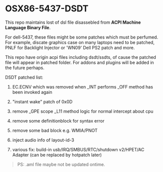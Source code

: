 # OSX86-5437-DSDT

This repo maintains lost of dsl file disassebled from **ACPI Machine Language Binary File**.

For dell-5437, these files might be some patches which must be perfumed. For
example, discate graphics case on many laptops need to be patched, PNLF for
Backlight Injector or 'WN09' Dell PS2 patch and more.

This repo have origin acpi files including dsdt/ssdts, of cause the patched
file will appear in patched folder. For addons and plugins will be added in the
future perhaps.

DSDT patched list:

1. EC.ECNV which was removed when _INT performs _OFF method has been invoked again

1. "instant wake" patch of 0x0D 

1. remove _GPE scope _L11 method logic for normal intercept about cpu

1. remove some definitionblock for syntax error

1. remove some bad block  e.g. WMIA/PNOT

1. inject audio info of layout-id-3

1. various fix: build-in usb/IRQ/SMBUS/RTC/shutdown v2/HPET/AC Adapter (can be
   replaced by hotpatch later)

> PS: .aml file maybe not be updated ontime.
